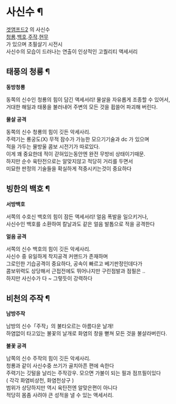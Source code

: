 # 사신수 ¶

  

[겟앰프드2](%EA%B2%9F%EC%95%B0%ED%94%84%EB%93%9C2.md) 의 사신수  
[청룡](%EC%B2%AD%EB%A3%A1.md).[백호](%EB%B0%B1%ED%98%B8.md).[주작](%EC%A3%BC%EC%9E%91.md).[현무](%ED%98%84%EB%AC%B4.md)  
가 있으며 초필살기 시전시  
사신수의 모습이 드러나는 연출이 인상적인 고퀄리티 액세서리

## 태풍의 청룡 ¶

  

**동방청룡**

  

동쪽의 신수인 청룡의 힘이 담긴 액세서리! 물살을 자유롭게 조종할 수 있어서,  
거대한 해일과 태풍을 불러내어 주변의 모든 것을 휩쓸어 파괴해 버린다.

  

  

**물살 공격**

  

동쪽의 신수 청룡의 힘이 깃든 악세사리.  
주력기는 룡궁도(X) 무적 잠수가 가능한 모으기기술과 dc 가 있으며  
적을 가두는 물방울 콤보 시전기가 따로있다.  
이게 꽤 중요한데 적이 갇혀있는동안엔 완전 무방비 상태이기때문.  
하지만 순수 육탄전으로는 알맞지않고 적당히 거리를 두면서  
미묘한 판정의 기술들을 확실하게 적중시키는것이 중요하다

## 빙한의 백호 ¶

  

**서방백호**

  

서쪽의 수호신 백호의 힘이 잠든 액세서리! 얼음 폭발을 일으키거나,  
사신수인 백호를 소환하여 칼날과도 같은 얼음 발톱으로 적을 공격한다

  

  

**얼음 공격**

  

서쪽의 신수 백호의 힘이 깃든 악세사리.  
사신수 중 유일하게 착지공격 커맨드가 존재하며  
그로인한 기습공격이 중요하다, 공속이 빠르고 베기판정인데다가  
콤보위력도 상당해서 근접전에도 뛰어나지만 구린점발과 점필은 ..  
하지만 사신수가 다 ~ 그렇듯이 강력하다

  

## 비천의 주작 ¶

  

**남방주작**

  

남방의 신수「주작」의 불타오르는 아름다운 날개!  
하염없이 타고있는 불꽃의 날개로 화염의 창을 뻗쳐 모든 것을 불살라버린다.

  

  

**불꽃 공격**

  

남쪽의 신수 주작의 힘이 깃든 악세사리.  
청룡과 같이 사신수중 쓰기가 골치아픈 편에 속한다  
주력기는 깃털을 날리는 주작강우. 모으면 가불이 되는 필과 점프필이있다  
( 각각 화염비상천, 화염천상구 )  
범위가 상당하지만 역시 육탄전엔 알맞은편이 아니다  
적당히 몸좀 사려야 큰 성적을 낼 수 있는 액세서리.

